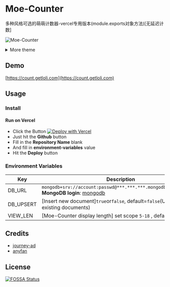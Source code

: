 # Moe-Counter

多种风格可选的萌萌计数器-vercel专用版本(module.exports对象方法)[无延迟计数]

![Moe-Counter](https://moe-counter-mongo-grbnb.vercel.app/get/@Moe-Counter)

<details>
<summary>More theme</summary>

##### asoul
![asoul](https://count.getloli.com/get/@demo?theme=asoul)

##### moebooru
![moebooru](https://count.getloli.com/get/@demo?theme=moebooru)

##### rule34
![Rule34](https://count.getloli.com/get/@demo?theme=rule34)

##### gelbooru
![Gelbooru](https://count.getloli.com/get/@demo?theme=gelbooru)</details>

## Demo
[https://count.getloli.com](https://count.getloli.com)

## Usage

### Install

#### Run on Vercel

- Click the Button [![Deploy with Vercel](https://vercel.com/button)](https://vercel.com/new/clone?repository-url=https://github.com/grbnb/moe-counter-vercel/tree/vercel-req&env=DB_URL,DB_UPSERT,VIEW_LEN&envDescription=🧡💘💖&envLink=https://github.com/grbnb/moe-counter-vercel/tree/vercel-req#environment-variables)
- Just hit the **Github** button
- Fill in the **Repository Name** blank
- And fill in **environment-variables** value
- Hit the **Deploy** button

### Environment Variables

| Key                | Description                                                                           |
| ------------------ | ------------------------------------------------------------------------------------- |
| DB_URL             | `mongodb+srv://account:passwd@***.***.***.mongodb.net/db_count` **MongoDB login**: [mongodb](https://cloud.mongodb.com)|
| DB_UPSERT          | [Insert new document]`true`or`false`, default=`false`(Update only existing documents) |
| VIEW_LEN           | [Moe-Counter display length] set scope `5-18` , default=`7`                           |


## Credits

*   [journey-ad](https://github.com/journey-ad/Moe-Counter)
*   [anyfan](https://github.com/anyfan/MoeCount_vercel)


## License

[![FOSSA Status](https://app.fossa.com/api/projects/git%2Bgithub.com%2Fjourney-ad%2FMoe-Counter.svg?type=large)](https://app.fossa.com/projects/git%2Bgithub.com%2Fjourney-ad%2FMoe-Counter?ref=badge_large)
